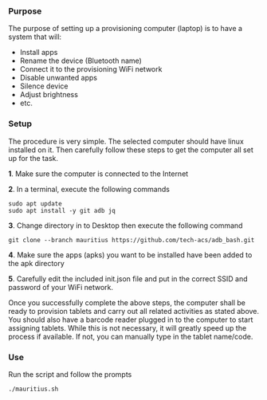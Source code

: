 
### Purpose
The purpose of setting up a provisioning computer (laptop) is to have a system that will:

- Install apps
- Rename the device (Bluetooth name)
- Connect it to the provisioning WiFi network
- Disable unwanted apps
- Silence device
- Adjust brightness
- etc.

### Setup
The procedure is very simple. The selected computer should have linux installed on it.
Then carefully follow these steps to get the computer all set up for the task.

**1**. Make sure the computer is connected to the Internet

**2**. In a terminal, execute the following commands

    sudo apt update
    sudo apt install -y git adb jq

**3**. Change directory in to Desktop then execute the following command

    git clone --branch mauritius https://github.com/tech-acs/adb_bash.git

**4**. Make sure the apps (apks) you want to be installed have been added to the apk directory

**5**. Carefully edit the included init.json file and put in the correct SSID and password of your
WiFi network.

Once you successfully complete the above steps, the computer shall be ready to provision tablets
and carry out all related activities as stated above. You should also have a barcode reader plugged in to the computer to start assigning tablets. While this is not necessary, it will greatly speed up the process if available. If not, you can manually type in the tablet name/code.

### Use

Run the script and follow the prompts

    ./mauritius.sh
